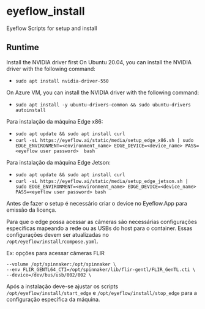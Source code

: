 # eyeflow_install
Eyeflow Scripts for setup and install

## Runtime
Install the NVIDIA driver first
On Ubuntu 20.04, you can install the NVIDIA driver with the following command:
 - ```sudo apt install nvidia-driver-550```

On Azure VM, you can install the NVIDIA driver with the following command:
 - ```sudo apt install -y ubuntu-drivers-common && sudo ubuntu-drivers autoinstall```

Para instalação da máquina Edge x86:
 - ```sudo apt update && sudo apt install curl```
 - ```curl -sL https://eyeflow.ai/static/media/setup_edge_x86.sh | sudo EDGE_ENVIRONMENT=<environment_name> EDGE_DEVICE=<device_name> PASS=<eyeflow user password>  bash```

Para instalação da máquina Edge Jetson:
 - ```sudo apt update && sudo apt install curl```
 - ```curl -sL https://eyeflow.ai/static/media/setup_edge_jetson.sh | sudo EDGE_ENVIRONMENT=<environment_name> EDGE_DEVICE=<device_name> PASS=<eyeflow user password> bash```

Antes de fazer o setup é necessário criar o device no Eyeflow.App para emissão da licença.

Para que o edge possa acessar as câmeras são necessárias configurações específicas mapeando a rede ou as USBs do host para o container.
 Essas configurações devem ser atualizadas no ```/opt/eyeflow/install/compose.yaml```.

Ex: opções para acessar câmeras FLIR
```
--volume /opt/spinnaker:/opt/spinnaker \
--env FLIR_GENTL64_CTI=/opt/spinnaker/lib/flir-gentl/FLIR_GenTL.cti \
--device=/dev/bus/usb/002/002 \
```

Após a instalação deve-se ajustar os scripts ```/opt/eyeflow/install/start_edge``` e ```/opt/eyeflow/install/stop_edge``` para a configuração específica da máquina.
